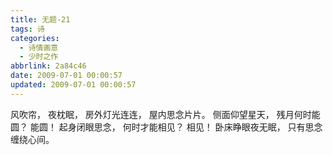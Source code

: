 ```yaml
---
title: 无题-21
tags: 诗
categories:
  - 诗情画意
  - 少时之作
abbrlink: 2a84c46
date: 2009-07-01 00:00:57
updated: 2009-07-01 00:00:57
---
```


风吹帘，
夜枕眠，
房外灯光连连，
屋内思念片片。
侧面仰望星天，
残月何时能圆？
能圆！
起身闭眼思念，
何时才能相见？
相见！
卧床睁眼夜无眠，
只有思念缠绕心间。